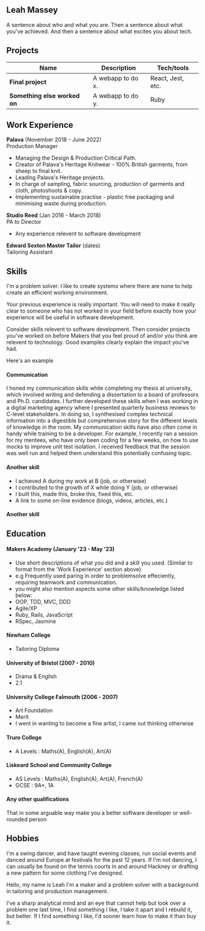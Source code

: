 ## Leah Massey



A sentence about who and what you are. Then a sentence about what you've achieved. And then a sentence about what excites you about tech.

## Projects

| Name                         | Description       | Tech/tools        |
| ---------------------------- | ----------------- | ----------------- |
| **Final project**            | A webapp to do x. | React, Jest, etc. |
| **Something else worked on** | A webapp to do y. | Ruby              |

## Work Experience

**Palava** (November 2018 - June 2022)  
Production Manager

- Managing the Design & Production Critical Path.
- Creator of Palava's Heritage Knitwear - 100% British garments, from sheep to final knit.
- Leading Palava's Heritage projects. 
- In charge of sampling, fabric sourcing, production of garments and cloth, photoshoots & copy.
- Implementing sustainable practise - plastic free packaging and minimising waste during production.

**Studio Reed** (Jan 2016 - March 2018)  
PA to Director

- Any experience relevent to software development

**Edward Sexton Master Tailor** (dates)  
Tailoring Assistant

## Skills

I'm a problem solver. I like to create systems where there are none to help create an efficient working environment. 

Your previous experience is really important. You will need to make it really clear to someone who has not worked in your field before exactly how your experience will be useful in software development.

Consider skills relevent to software development. Then consider projects you've worked on before Makers that you feel proud of and/or you think are relevent to technology. Good examples clearly explain the impact you've had. 


Here's an example

#### Communication
I honed my communication skills while completing my thesis at university, which involved writing and defending a dissertation to a board of professors and Ph.D. candidates. I further developed these skills when I was working in a digital marketing agency where I presented quarterly business reviews to C-level stakeholders. In doing so, I synthesised complex technical information into a digestible but comprehensive story for the different levels of knowledge in the room. My communication skills have also often come in handy while training to be a developer. For example, I recently ran a session for my mentees, who have only been coding for a few weeks, on how to use mocks to improve unit test isolation. I received feedback that the session was well run and helped them understand this potentially confusing topic.

#### Another skill

- I achieved A during my work at B (job, or otherwise)
- I contributed to the growth of X while doing Y (job, or otherwise)
- I built this, made this, broke this, fixed this, etc.
- A link to some on-line evidence (blogs, videos, articles, etc.)

#### Another skill


## Education

#### Makers Academy (January '23 - May '23)
- Use short descriptions of what you did and a skill you used. (Similar to format from the 'Work Experience' section above)
- e.g Frequently used paring in order to problemsolve effeciently, requiring teamwork and communication.
- you might also mention aspects some other skills/knowledge listed below: 
- OOP, TDD, MVC, DDD
- Agile/XP
- Ruby, Rails, JavaScript
- RSpec, Jasmine

#### Newham College
- Tailoring Diploma

#### University of Bristol (2007 - 2010) 

- Drama & English 
- 2.1

#### University College Falmouth (2006 - 2007)

- Art Foundation 
- Merit
- I went in wanting to become a fine artist, I came out thinking otherwise 

#### Truro College 

- A Levels : Maths(A), English(A), Art(A)

#### Liskeard School and Community College

- AS Levels : Maths(A), English(A), Art(A), French(A)
- GCSE : 9A*, 1A



#### Any other qualifications

That in some arguable way make you a better software developer or well-rounded person

## Hobbies

I'm a swing dancer, and have taught evening classes, run social events and danced around Europe at festivals for the past 12 years.
If I'm not dancing, I can usually be found on the tennis courts in and around Hackney or drafting a new pattern for some clothing I've designed.  


Hello, my name is Leah 
I'm a maker and a problem solver with a background in tailoring and production management. 

I've a sharp analytical mind and an eye that cannot help but look over a problem one last time, 
I find something I like, I take it apart and I rebuild it, but better.
If I find something I like, I'd sooner learn how to make it than buy it. 
